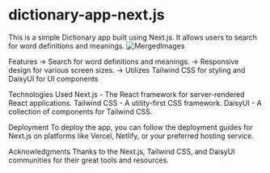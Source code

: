 # dictionary-app-next.js
This is a simple Dictionary app built using Next.js. It allows users to search for word definitions and meanings.
![MergedImages](https://github.com/cRED-f/dictionary-app-next.js/assets/127311493/c8c31cc9-9af9-49b0-98f1-2ee3237921d8)

Features
-> Search for word definitions and meanings.
-> Responsive design for various screen sizes.
-> Utilizes Tailwind CSS for styling and DaisyUI for UI components


Technologies Used
Next.js - The React framework for server-rendered React applications.
Tailwind CSS - A utility-first CSS framework.
DaisyUI - A collection of components for Tailwind CSS.


Deployment
To deploy the app, 
you can follow the deployment guides for Next.js on platforms like Vercel, Netlify, or your preferred hosting service.

Acknowledgments
Thanks to the Next.js, Tailwind CSS, and DaisyUI communities for their great tools and resources.
